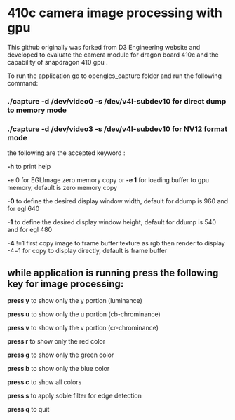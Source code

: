 # 410c camera image processing with gpu
This github originally was forked from D3 Engineering website and developed to evaluate the camera module for dragon board 410c and the capability of snapdragon 410 gpu .

To run the application go to opengles_capture folder and run the following command:

### ./capture -d /dev/video0 -s /dev/v4l-subdev10 for direct dump to memory mode

### ./capture -d /dev/video3 -s /dev/v4l-subdev10 for NV12 format mode

the following are the accepted keyword :
	
**-h** to print help

**-e** 0 for EGLImage zero memory copy or **-e 1** for loading buffer to gpu memory, default is zero memory copy

**-0** to define the desired display window width, default for ddump is 960 and for egl 640

**-1** to define the desired display window height, default for ddump is 540 and for egl 480

**-4** !=1 first copy image to frame buffer texture as rgb then render to display  -4=1 for copy to display directly, default is frame buffer 

## while application is running press the following key for image processing:
	
**press y** to show only the y portion (luminance)

**press u** to show only the u portion (cb-chrominance)

**press v** to show only the v portion (cr-chrominance)

**press r** to show only the red color

**press g** to show only the green color

**press b** to show only the blue color

**press c** to show all colors

**press s** to apply soble filter for edge detection

**press q** to quit	
